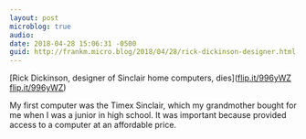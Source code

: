 ```yaml
---
layout: post
microblog: true
audio: 
date: 2018-04-28 15:06:31 -0500
guid: http://frankm.micro.blog/2018/04/28/rick-dickinson-designer.html
---
```

[Rick Dickinson, designer of Sinclair home computers, dies]([flip.it/996yWZ](http://flip.it/996yWZ)
[flip.it/996yWZ](http://flip.it/996yWZ))

My first computer was the Timex Sinclair, which my grandmother bought for me when I was a junior in high school. It was important because provided access to a computer at an affordable price. 
